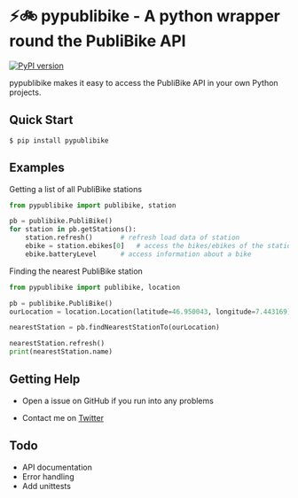 ⚡️🚲 pypublibike - A python wrapper round the PubliBike API
===============================

[![PyPI version](https://badge.fury.io/py/pypublibike.svg)](https://badge.fury.io/py/pypublibike)

pypublibike makes it easy to access the PubliBike API in your own Python projects.

Quick Start
-----------
    $ pip install pypublibike

Examples
-----------

Getting a list of all PubliBike stations

```python
from pypublibike import publibike, station

pb = publibike.PubliBike()
for station in pb.getStations():
	station.refresh() 		# refresh load data of station
	ebike = station.ebikes[0] 	# access the bikes/ebikes of the station
	ebike.batteryLevel 		# access information about a bike
```

Finding the nearest PubliBike station

```python
from pypublibike import publibike, location

pb = publibike.PubliBike()
ourLocation = location.Location(latitude=46.950043, longitude=7.443169)

nearestStation = pb.findNearestStationTo(ourLocation)

nearestStation.refresh()
print(nearestStation.name)
```


Getting Help
------------

* Open a issue on GitHub if you run into any problems

* Contact me on [Twitter](https://twitter.com/eliabieri)

Todo
------------

 * API documentation
 * Error handling
 * Add unittests
